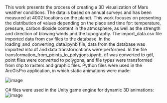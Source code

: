 This work presents the process of creating a 3D visualization of Mars weather conditions. 
The data is based on annual surveys and has been measured at 4002 locations on the planet. 
This work focuses on presenting the distribution of values depending on the place and time for: 
temperature, pressure, carbon dioxide content in the atmosphere, as well as the strength and direction of blowing winds and the topography. 
The import_data.csv file imported data from csv files to the database. 
In the loading_and_converting_data.ipynb file, data from the database was imported into df and data transformations were performed. 
In the file transformation_from_points_to_polygons.ipynb, df was converted to gdf, point files were converted to polygons, 
and file types were transformed from shp to rasters and graphic files. 
Python files were used in the ArcGisPro application, in which static animations were made:

![image](https://github.com/AdaSzmygin/Mars-weather-conditions-visualization/assets/74568364/21ab6adc-d497-4512-b074-225d7f96f15a)

C# files were used in the Unity game engine for dynamic 3D animations:
![image](https://github.com/AdaSzmygin/Mars-weather-conditions-visualization/assets/74568364/0205415f-95fa-4998-be1b-d97c81ea7bfb)
